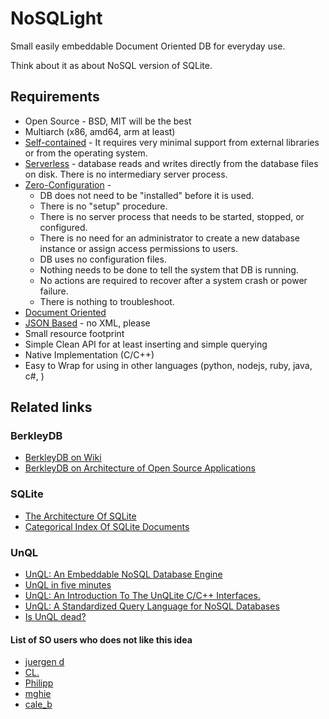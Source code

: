 # NoSQLight

Small easily embeddable Document Oriented DB for everyday use.

Think about it as about NoSQL version of SQLite.

## Requirements

* Open Source - BSD, MIT will be the best
* Multiarch (x86, amd64, arm at least)
* [Self-contained](https://sqlite.org/selfcontained.html) - It requires very minimal support from external libraries or from the operating system.
* [Serverless](https://sqlite.org/serverless.html) - database reads and writes directly from the database files on disk. There is no intermediary server process.
* [Zero-Configuration](https://sqlite.org/zeroconf.html) - 
  * DB does not need to be "installed" before it is used. 
  * There is no "setup" procedure. 
  * There is no server process that needs to be started, stopped, or configured. 
  * There is no need for an administrator to create a new database instance or assign access permissions to users. 
  * DB uses no configuration files. 
  * Nothing needs to be done to tell the system that DB is running. 
  * No actions are required to recover after a system crash or power failure. 
  * There is nothing to troubleshoot.
* [Document Oriented](http://en.wikipedia.org/wiki/Document-oriented_database) 
* [JSON Based](http://en.wikipedia.org/wiki/JSON) - no XML, please
* Small resource footprint
* Simple Clean API for at least inserting and simple querying 
* Native Implementation (C/C++)
* Easy to Wrap for using in other languages (python, nodejs, ruby, java, c#, <put your favorite language here>)

## Related links

### BerkleyDB

* [BerkleyDB on Wiki](http://en.wikipedia.org/wiki/Berkeley_DB)
* [BerkleyDB on Architecture of Open Source Applications](http://aosabook.org/en/bdb.html)

### SQLite

* [The Architecture Of SQLite](http://www.sqlite.org/arch.html)
* [Categorical Index Of SQLite Documents](http://www.sqlite.org/docs.html)

### UnQL

* [UnQL: An Embeddable NoSQL Database Engine](http://unqlite.org/)
* [UnQL in five minutes](http://unqlite.org/intro.html)
* [UnQL: An Introduction To The UnQLite C/C++ Interfaces.](http://unqlite.org/api_intro.html)
* [UnQL: A Standardized Query Language for NoSQL Databases](http://www.dataversity.net/unql-a-standardized-query-language-for-nosql-databases/)
* [Is UnQL dead?](https://www.arangodb.org/2012/04/07/is_unql_dead)

#### List of SO users who does not like this idea

* [juergen d](http://stackoverflow.com/users/575376/juergen-d) 
* [CL.](http://stackoverflow.com/users/11654/cl)
* [Philipp](http://stackoverflow.com/users/1620671/philipp) 
* [mghie](http://stackoverflow.com/users/30568/mghie)
* [cale_b](http://stackoverflow.com/users/870729/cale-b)
